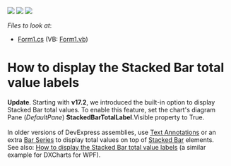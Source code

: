 <!-- default badges list -->
![](https://img.shields.io/endpoint?url=https://codecentral.devexpress.com/api/v1/VersionRange/128574459/17.2.3%2B)
[![](https://img.shields.io/badge/Open_in_DevExpress_Support_Center-FF7200?style=flat-square&logo=DevExpress&logoColor=white)](https://supportcenter.devexpress.com/ticket/details/T517178)
[![](https://img.shields.io/badge/📖_How_to_use_DevExpress_Examples-e9f6fc?style=flat-square)](https://docs.devexpress.com/GeneralInformation/403183)
<!-- default badges end -->
<!-- default file list -->
*Files to look at*:

* [Form1.cs](./CS/StackedSummary/Form1.cs) (VB: [Form1.vb](./VB/StackedSummary/Form1.vb))
<!-- default file list end -->
# How to display the Stacked Bar total value labels


<strong>Update</strong>. Starting with <strong>v17.2</strong>, we introduced the built-in option to display Stacked Bar total values. To enable this feature, set the chart's diagram Pane (<em>DefaultPane</em>) <strong>StackedBarTotalLabel</strong>.Visible property to True.<br><br>In older versions of DevExpress assemblies, use <a href="https://documentation.devexpress.com/#CoreLibraries/clsDevExpressXtraChartsTextAnnotationtopic">Text Annotations</a> or an extra <a href="https://documentation.devexpress.com/#WindowsForms/CustomDocument2972">Bar Series</a> to display total values on top of <a href="https://documentation.devexpress.com/#WindowsForms/CustomDocument2973">Stacked Bar</a> elements. <br>See also: <a href="https://www.devexpress.com/Support/Center/p/T516026">How to display the Stacked Bar total value labels</a> (a similar example for DXCharts for WPF).

<br/>


